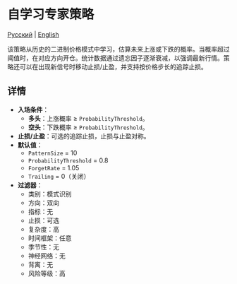# 自学习专家策略
[Русский](README_ru.md) | [English](README.md)

该策略从历史的二进制价格模式中学习，估算未来上涨或下跌的概率。当概率超过阈值时，在对应方向开仓。统计数据通过遗忘因子逐渐衰减，以强调最新行情。策略还可以在出现新信号时移动止损/止盈，并支持按价格步长的追踪止损。

## 详情

- **入场条件**：
  - **多头**：上涨概率 ≥ `ProbabilityThreshold`。
  - **空头**：下跌概率 ≥ `ProbabilityThreshold`。
- **止损/止盈**：可选的追踪止损，止损与止盈对称。
- **默认值**：
  - `PatternSize` = 10
  - `ProbabilityThreshold` = 0.8
  - `ForgetRate` = 1.05
  - `Trailing` = 0（关闭）
- **过滤器**：
  - 类别：模式识别
  - 方向：双向
  - 指标：无
  - 止损：可选
  - 复杂度：高
  - 时间框架：任意
  - 季节性：无
  - 神经网络：无
  - 背离：无
  - 风险等级：高
